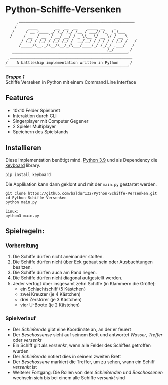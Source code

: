 # Python-Schiffe-Versenken
```
     .─────────────────────────────────────────────────── 
    /     ____        __  __  __    _____ __    _         
   /     / __ )____ _/ /_/ /_/ /__ / ___// /_  (_)___     
  /     / __  / __ `/ __/ __/ / _ \\__ \/ __ \/ / __ \    
       / /_/ / /_/ / /_/ /_/ /  __/__/ / / / / / /_/ /   /
      /_____/\__,_/\__/\__/_/\___/____/_/ /_/_/ .___/   /
                                             /_/       /
   ───────────────────────────────────────────────────'
 .──────────────────────────────────────────────────────
/    A battleship implementation written in Python     /
──────────────────────────────────────────────────────' 
```

***Gruppe 1*** <br>
Schiffe Verseken in Python mit einem Command Line Interface

## Features
 - 10x10 Felder Spielbrett
 - Interaktion durch CLI
 - Singerplayer mit Computer Gegener
 - 2 Spieler Multiplayer
 - Speichern des Spielstands

## Installieren

Diese Implementation benötigt mind. [Python 3.9](https://www.python.org/downloads/) und als Dependency die [keyboard](https://pypi.org/project/keyboard/) library.

```
pip install keyboard
```

Die Applikation kann dann geklont und mit der `main.py` gestartet werden.

```
git clone https://github.com/baldur132/Python-Schiffe-Versenken.git
cd Python-Schiffe-Versenken
python main.py

Linux:
python3 main.py
```


## Spielregeln:

### Vorbereitung

 1. Die Schiffe dürfen nicht aneinander stoßen.
 2. Die Schiffe dürfen nicht über Eck gebaut sein oder Ausbuchtungen besitzen.
 3. Die Schiffe dürfen auch am Rand liegen.
 4. Die Schiffe dürfen nicht diagonal aufgestellt werden.
 5. Jeder verfügt über insgesamt zehn Schiffe (in Klammern die Größe):
     - ein Schlachtschiff (5 Kästchen)
     - zwei Kreuzer (je 4 Kästchen)
     - drei Zerstörer (je 3 Kästchen)
     - vier U-Boote (je 2 Kästchen)

### Spielverlauf

 - Der *Schießende* gibt eine Koordinate an, an der er feuert
 - Der *Beschossense* sieht auf seinem Brett und antwortet *Wasser*, *Treffer* oder *versenkt*
 - Ein Schiff gilt als *versenkt*, wenn alle Felder des Schiffes getroffen wurden
 - Der *Schießende* notiert dies in seinem zweiten Brett
 - Der *Beschossene* markiert die Treffer, um zu sehen, wann ein Schiff *versenkt* ist
 - Weiterer Fortgang: Die Rollen von dem *Schießenden* und *Beschossenen* wechseln sich bis bei einem alle Schiffe *versenkt* sind
